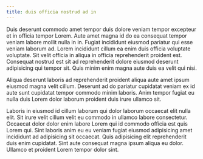 ```yaml
---
title: duis officia nostrud ad in
---
```


Duis deserunt commodo amet tempor duis dolore veniam tempor excepteur et in officia tempor Lorem. Aute amet magna id do ea consequat tempor veniam labore mollit nulla in in. Fugiat incididunt eiusmod pariatur qui esse veniam laborum ad. Lorem incididunt cillum ea enim duis officia voluptate voluptate. Sit velit officia in aliqua in officia reprehenderit proident est. Consequat nostrud est sit ad reprehenderit dolore eiusmod deserunt adipisicing qui tempor sit. Quis minim enim magna aute duis ea velit qui nisi.

Aliqua deserunt laboris ad reprehenderit proident aliqua aute amet ipsum eiusmod magna velit cillum. Deserunt ad do pariatur cupidatat veniam ex id aute sunt cupidatat tempor commodo minim laboris. Anim tempor fugiat eu nulla duis Lorem dolor laborum proident duis irure ullamco sit.

Laboris in eiusmod id cillum laborum qui dolor laborum occaecat elit nulla elit. Sit irure velit cillum velit eu commodo in ullamco labore consectetur. Occaecat dolor dolor enim labore Lorem qui id commodo officia est quis Lorem qui. Sint laboris anim eu eu veniam fugiat eiusmod adipisicing amet incididunt ad adipisicing sit occaecat. Quis adipisicing elit reprehenderit duis enim cupidatat. Sint aute consequat magna ipsum aliqua eu dolor. Ullamco et proident Lorem tempor dolor sint.